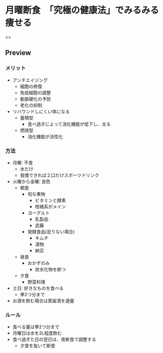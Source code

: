 # 月曜断食　「究極の健康法」でみるみる痩せる

<>
## Preview

### メリット

- アンチエイジング
  - 細胞の修復
  - 免疫細胞の調整
  - 動脈硬化の予防
  - 老化の抑制
- リバウンドしにくい体になる
  - 蓄積型
    - 食べ過ぎによって消化機能が低下し、太る
  - 燃焼型
    - 消化機能が活性化

### 方法

- 月曜: 不食
  - 水だけ
  - 我慢できれば２口だけスポーツドリンク
- 火曜から金曜: 良色
  - 朝食
    - 旬な果物
      - ビタミンと酵素
      - 柑橘系がメイン
    - ヨーグルト
      - 乳製品
      - 武藤
    - 発酵食品(足りない場合)
      - キムチ
      - 漬物
      - 納豆
  - 昼食
    - おかずのみ
      - 炭水化物を断つ
  - 夕食
    - 野菜料理
- 土日: 好きなものを食べる
  - 拳2つ分まで
- お酒を飲む場合は蒸留酒を適量

### ルール

- 食べる量は拳2つ分まで
- 月曜日は水を2L程度飲む
- 食べ過ぎた日の翌日は、夜断食で調整する
  - 夕食を抜いて断食
